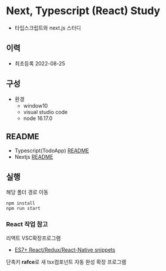 # Next, Typescript (React) Study

- 타입스크립트와 next.js 스터디

## 이력

- 최초등록 2022-08-25

## 구성

- 환경
  - window10
  - visual studio code
  - node 16.17.0

## README

- Typescript(TodoApp) [README](https://yona.nextinnovation.kr/study/jihye-kim-komsco-next-study/code/master/typescript/README.md)
- Nextjs [README](https://yona.nextinnovation.kr/study/jihye-kim-komsco-next-study/code/master/nextjs/README.md)

## 실행

해당 폴더 경로 이동

```
npm install
npm run start
```

### React 작업 참고

리액트 VSC확장프로그램

- [ES7+ React/Redux/React-Native snippets](https://marketplace.visualstudio.com/items?itemName=dsznajder.es7-react-js-snippets)

단축키 **rafce**로 새 tsx컴포넌트 자동 완성 확장 프로그램
